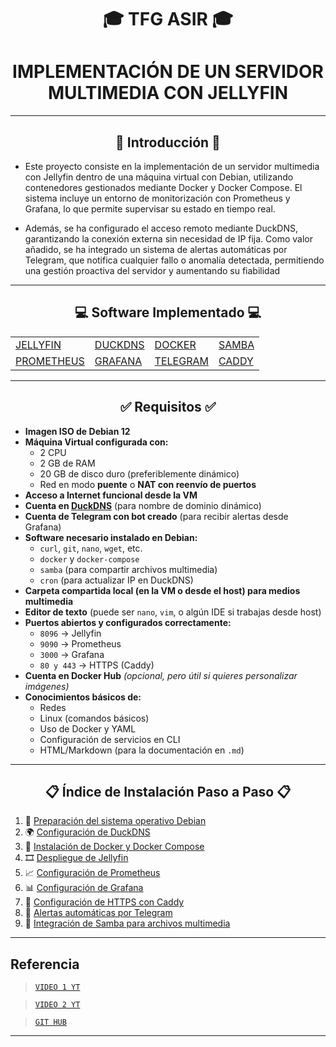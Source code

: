 <h1 align="center">🎓 TFG ASIR 🎓</h1>
<h1 align="center"> IMPLEMENTACIÓN DE UN SERVIDOR MULTIMEDIA CON JELLYFIN </h1>


---


<h2 align="center"> 📘 Introducción 📘 </h2>

- Este proyecto consiste en la implementación de un servidor multimedia con Jellyfin dentro de una máquina virtual con Debian, utilizando contenedores gestionados mediante Docker y Docker Compose. El sistema incluye un entorno de monitorización con Prometheus y Grafana, lo que permite supervisar su estado en tiempo real.

- Además, se ha configurado el acceso remoto mediante DuckDNS, garantizando la conexión externa sin necesidad de IP fija. Como valor añadido, se ha integrado un sistema de alertas automáticas por Telegram, que notifica cualquier fallo o anomalía detectada, permitiendo una gestión proactiva del servidor y aumentando su fiabilidad


---


<h2 align="center"> 💻 Software Implementado 💻 </h2>

<div align="center">
  <table>
    <tr>
      <td><a href="/MainFolder/info/jelly.md"> JELLYFIN </a></td>
      <td><a href="/MainFolder/info/ddns.md"> DUCKDNS </a></td>
      <td><a href="/MainFolder/info/docker.md"> DOCKER </a></td>
      <td><a href="/MainFolder/info/samba.md"> SAMBA </a></td>
    </tr>
    <tr>
      <td><a href="/MainFolder/info/pro.md"> PROMETHEUS </a></td>
      <td><a href="/MainFolder/info/graf.md"> GRAFANA </a></td>
      <td><a href="/MainFolder/info/tele.md"> TELEGRAM </a></td>
      <td><a href="/MainFolder/info/caddy.md"> CADDY </a></td>
    </tr>
  </table>
</div>


---


<h2 align="center">✅ Requisitos ✅</h2>

- **Imagen ISO de Debian 12**
- **Máquina Virtual configurada con:**
  - 2 CPU
  - 2 GB de RAM
  - 20 GB de disco duro (preferiblemente dinámico)
  - Red en modo **puente** o **NAT con reenvío de puertos**
- **Acceso a Internet funcional desde la VM**
- **Cuenta en [DuckDNS](https://www.duckdns.org/)** (para nombre de dominio dinámico)
- **Cuenta de Telegram con bot creado** (para recibir alertas desde Grafana)
- **Software necesario instalado en Debian:**
  - `curl`, `git`, `nano`, `wget`, etc.
  - `docker` y `docker-compose`
  - `samba` (para compartir archivos multimedia)
  - `cron` (para actualizar IP en DuckDNS)
- **Carpeta compartida local (en la VM o desde el host) para medios multimedia**
- **Editor de texto** (puede ser `nano`, `vim`, o algún IDE si trabajas desde host)
- **Puertos abiertos y configurados correctamente:**
  - `8096` → Jellyfin
  - `9090` → Prometheus
  - `3000` → Grafana
  - `80 y 443` → HTTPS (Caddy)
- **Cuenta en Docker Hub** *(opcional, pero útil si quieres personalizar imágenes)*
- **Conocimientos básicos de:**
  - Redes
  - Linux (comandos básicos)
  - Uso de Docker y YAML
  - Configuración de servicios en CLI
  - HTML/Markdown (para la documentación en `.md`)
 

---


<h2 align="center"> 📋 Índice de Instalación Paso a Paso 📋 </h2>

1. 🔧 [Preparación del sistema operativo Debian](/MainFolder/info/1.md)
2. 🌍 [Configuración de DuckDNS](/MainFolder/info/2.md)
3. 🐳 [Instalación de Docker y Docker Compose](/MainFolder/info/3.md)
4. 🎞 [Despliegue de Jellyfin](/MainFolder/info/4.md)
5. 📈 [Configuración de Prometheus](/MainFolder/info/5.md)
6. 📊 [Configuración de Grafana](/MainFolder/info/6.md)
7. 🔐 [Configuración de HTTPS con Caddy](/MainFolder/info/7.md)
8. 🔔 [Alertas automáticas por Telegram](/MainFolder/info/8.md)
9. 📁 [Integración de Samba para archivos multimedia](/MainFolder/info/9.md)


---


## Referencia 

> [`VIDEO 1 YT`](https://youtu.be/ZJiUetTJVxw?si=ET_eLOi5_8n4LdUq>)

> [`VIDEO 2 YT`](https://youtu.be/4RSUCgCIPqo?si=OHxE6xW3Y7VyMilL)

> [`GIT HUB`](https://github.com/fernandoayoso/TFG_FernandoGarciaAyoso)


---





<!---


---





---

<h2 align="center"> 💾 Instalación del Sistema Operativo 💾 </h2>

1. Descargar Debian: https://www.debian.org/distrib/
2. Crear una MV en VirtualBox:
   - Tipo: Linux
   - Versión: Debian (64-bit)
3. Instalar el sistema operativo en la MV
4. Crear un usuario con permisos sudo


---

<h2 align="center"> ⚙️ Preparación del Sistema ⚙️ </h2>

Ejecutar en la terminal de la MV:

```bash
sudo apt update && sudo apt upgrade -y
```

```bash
sudo apt install net-tools htop curl wget git ufw
```


---


<h2 align="center"> 🌍 Acceso Remoto con DuckDNS 🌍 </h2>

*Crear una cuenta en DuckDNS.*

- Crear un script `duck.sh`:

```bash
echo url="https://www.duckdns.org/update?domains=TU_DOMINIO&token=TU_TOKEN&ip=" | curl -k -o duck.log -K -
```

- Asignar permisos para que el script sea ejecutable:

```bash
chmod 700 duck.sh
```

- Añadir al crontab para ejecutar el script cada 5 minutos:

```bash
crontab -e
```

*Se añade la siguiente linea*

```bash
*/5 * * * * /ruta/duck.sh >/dev/null 2>&1
```


---


<h2 align="center"> 🐳 Instalación de Docker y Docker Compose 🐳 </h2>

**Para instalar Docker y Docker Compose, seguir los siguientes pasos:**

- Instalar Docker:
```bash
sudo apt update
```

```bash
sudo apt install apt-transport-https ca-certificates curl software-properties-common
```

```bash
curl -fsSL https://download.docker.com/linux/debian/gpg | sudo gpg --dearmor -o /usr/share/keyrings/docker-archive-keyring.gpg
```

```bash
echo "deb [arch=amd64 signed-by=/usr/share/keyrings/docker-archive-keyring.gpg] https://download.docker.com/linux/debian $(lsb_release -cs) stable" | sudo tee /etc/apt/sources.list.d/docker.list > /dev/null
```

```bash
sudo apt update
```

```bash
sudo apt install docker-ce docker-ce-cli containerd.io docker-compose
```

- Verificar que Docker se haya instalado correctamente:

```bash
sudo docker --version
```

```bash
docker-compose --version
```


---

<h2 align="center"> 📦 Despliegue de Servicios con Docker Compose 📦 </h2>

*Ahora vamos a crear los contenedores de Jellyfin, Prometheus y Grafana usando Docker.*

- ### Paso 1: Crear el archivo docker-compose.yml
Dentro de la máquina virtual, crea un directorio para tu proyecto y dentro de él crea el archivo docker-compose.yml:

```bash
mkdir servidor_multimedia
```

```bash
cd servidor_multimedia
```

```bash
nano docker-compose.yml
```

- ### Paso 2: Definir los servicios en el archivo docker-compose.yml
Agregar lo siguiente en el archivo docker-compose.yml:

```bash
version: "3"

services:
  jellyfin:
    image: jellyfin/jellyfin:latest
    container_name: jellyfin
    restart: unless-stopped
    ports:
      - "8096:8096"  # Puerto de Jellyfin
    volumes:
      - /path/to/your/media:/media  # Cambiar esta ruta por la carpeta donde se almacenan los archivos multimedia
      - /path/to/config:/config  # Configuración de Jellyfin
    environment:
      - TZ=Europe/Madrid
    networks:
      - media-network

  prometheus:
    image: prom/prometheus:latest
    container_name: prometheus
    restart: unless-stopped
    ports:
      - "9090:9090"  # Puerto de Prometheus
    volumes:
      - ./prometheus.yml:/etc/prometheus/prometheus.yml  # Configuración de Prometheus
    networks:
      - media-network

  grafana:
    image: grafana/grafana:latest
    container_name: grafana
    restart: unless-stopped
    ports:
      - "3000:3000"  # Puerto de Grafana
    environment:
      - GF_SECURITY_ADMIN_PASSWORD=admin  # Contraseña de administrador de Grafana
    networks:
      - media-network

networks:
  media-network:
    driver: bridge
```

- ### Paso 3: Configuración de Prometheus
Crea el archivo `prometheus.yml` que será montado en el contenedor de Prometheus. Este archivo define cómo Prometheus obtiene las métricas de los contenedores y otros servicios

Crear `prometheus.yml` en el mismo directorio

```bash
global:
  scrape_interval: 15s

scrape_configs:
  - job_name: 'jellyfin'
    static_configs:
      - targets: ['jellyfin:8096']
```

Guardar este archivo como `prometheus.yml` en el mismo directorio donde está el archivo docker-compose.yml


---

<h2 align="center"> ⬆️ Levantar los contenedores con Docker Compose ⬆️ </h2>

- Una vez que todo esté configurado, usa Docker Compose para levantar los contenedores:

```bash
docker-compose up -d
```

- Verifica que los contenedores estén funcionando:

```bash
docker ps
```

---


<h2 align="center"> 📡 Acceso a los servicios 📡 </h2>

- Jellyfin: Accede desde el navegador en `http://IP_DE_LA_MV:8096`

- Prometheus: Accede a la interfaz web de Prometheus en `http://IP_DE_LA_MV:9090`

- Grafana: Accede a la interfaz web de Grafana en `http://IP_DE_LA_MV:3000`. El usuario es `admin` y la contraseña es `admin`


---

<h2 align="center"> 🔔 Configuración de Alertas con Telegram 🔔 </h2>

1. Crear un bot en Telegram con `@BotFather`

2. Obtener el token del bot

3. Obtener tu ID de usuario en Telegram: `https://api.telegram.org/botTOKEN/getUpdates`

4. Añadir la alerta en Grafana:
  - Ir a Alerting → Contact points
  - Añadir un Webhook con esta URL:

```bash
https://api.telegram.org/bot<TU_TOKEN>/sendMessage?chat_id=<TU_ID>&text=${message}
```


---


<h2 align="center"> 📊 Configurar Grafana para visualizar métricas de Prometheus 📊 </h2>

- En Grafana, ve a `Configuration` y selecciona `Data Sources`. Agrega Prometheus como fuente de datos y usa la URL: `http://prometheus:9090`. Luego, crea tus dashboards personalizados.


---
---
---
---


<h2 align="center">📂 Integración de Samba para Compartir Archivos Multimedia 📂</h2>

<p align="center">Para facilitar el acceso y la carga de archivos multimedia desde otros equipos de la red local, se ha integrado un sistema de compartición de carpetas mediante <strong>Samba</strong>.</p>

---

<h3>1. 🔧 Instalación de Samba</h3>

*Ejecutar los siguientes comandos en la terminal de la máquina virtual Debian:*

```bash
sudo apt update
sudo apt install samba -y
```

<h3>2. 📁 Crear Carpeta Compartida</h3>

*Crear una carpeta destinada al almacenamiento compartido de archivos multimedia:*

```bash
sudo mkdir -p /home/usuario/MediaCompartida
sudo chmod -R 775 /home/usuario/MediaCompartida
```

<h3>3. 🔐 Crear Usuario Samba</h3>

*Añadir un usuario Samba para acceder desde otros dispositivos de la red:*

```bash
sudo smbpasswd -a tu_usuario
```

*Este será el usuario con el que se accede desde Windows u otros sistemas*

<h3>4. 📝 Configuración del archivo smb.conf</h3>

*Editar el archivo de configuración de Samba:*

```bash
sudo nano /etc/samba/smb.conf
```

*Y añadir al final del archivo:*

```bash
[Media]
   path = /home/usuario/MediaCompartida
   writable = yes
   browseable = yes
   valid users = tu_usuario
   create mask = 0664
   directory mask = 0775
```

<h3>5. 🔁 Reiniciar el servicio Samba</h3>

```bash
sudo systemctl restart smbd
```

<h3>6. 📡 Acceder desde otros equipos</h3>

*Desde otro ordenador con Windows, abre el explorador de archivos e introduce:*

```bash
\\IP_DE_LA_MV\Media
```

*Introduce las credenciales del usuario Samba cuando lo solicite*

<h3>🎯 BONUS: Integrar con Jellyfin</h3>

Para que Jellyfin acceda a esta carpeta compartida como su biblioteca multimedia, modificar el volumen en el archivo `docker-compose.yml`:

```bash
volumes:
  - /home/usuario/MediaCompartida:/media
```

*De esta forma, todo el contenido que se suba por Samba aparecerá automáticamente en Jellyfin para su reproducción o gestión*






---
---
---
---






# Configuración de Jellyfin Seguro (HTTPS) usando Caddy Server en Docker Compose (Debian 12 + DuckDNS)

Guía para desplegar un servidor Jellyfin accesible de forma segura mediante HTTPS utilizando **Caddy Server** a través de **Docker Compose**, en conjunto con un dominio de **DuckDNS**.

---

## Requisitos Previos

- Sistema operativo Debian 12 funcional.
- Servidor Jellyfin instalado (o accesible) en el puerto `8096`.
- Dominio configurado en DuckDNS (por ejemplo, `manuelms.duckdns.org`) y correctamente actualizado.
- Docker y Docker Compose instalados en el sistema.
- Puertos **80** y **443** abiertos en el firewall y redirigidos en el router hacia el servidor Debian.

---

# Despliegue de Caddy Server usando Docker Compose

---

## Paso 1: Crear la estructura de directorios

Crear una carpeta para alojar la configuración de Caddy:

```bash
mkdir -p /home/usuario/caddy
cd /home/usuario/caddy
```

Paso 2: Crear el archivo Caddyfile
Crear un archivo llamado Caddyfile:

```bash
nano Caddyfile
```

Agregar el siguiente contenido:

```bash
manuelms.duckdns.org {
    reverse_proxy host.docker.internal:8096
}
```

Notas:

En sistemas Linux, si host.docker.internal no está disponible, puede ser necesario usar la IP del host (172.17.0.1) o la IP privada del servidor.

El proxy se encarga de redirigir las solicitudes HTTPS al servidor Jellyfin en el puerto 8096.

Paso 3: Crear el archivo docker-compose.yml
Crear un archivo llamado docker-compose.yml:

```bash
nano docker-compose.yml
```

Agregar el siguiente contenido:

```bash
version: "3.8"

services:
  caddy:
    image: caddy:latest
    container_name: caddy
    restart: unless-stopped
    ports:
      - "80:80"
      - "443:443"
    volumes:
      - ./Caddyfile:/etc/caddy/Caddyfile
      - caddy_data:/data
      - caddy_config:/config
    networks:
      - caddy_net

networks:
  caddy_net:

volumes:
  caddy_data:
  caddy_config:
```

### Descripción de la configuración:


<div align="center">
  <table>
    <tr>
      <td><strong>ELEMENTO</strong></td>
      <td><strong>DESCRIPCIÓN</strong></td>
    </tr>
    <tr>
      <td><code>caddy</code></td>
      <td>Servicio principal que ejecuta el contenedor de Caddy </td>
    </tr>
    <tr>
      <td><code>ports</code></td>
      <td>Publica los puertos 80 y 443 del contenedor al host </td>
    </tr>
    <tr>
      <td><code>volumes</code></td>
      <td>Permite la persistencia de configuraciones y certificados, por ejemplo /data o /config </td>
    </tr>
    <tr>
      <td><code>networks</code></td>
      <td>Crea una red interna para facilitar la comunicación entre contenedores, como caddy_net </td>
    </tr>
  </table>
</div>




Paso 4: Lanzar Caddy con Docker Compose
Desde el mismo directorio donde se encuentran Caddyfile y docker-compose.yml:

```bash
docker compose up -d
```

Esto descargará la imagen oficial de Caddy, levantará el contenedor, y configurará automáticamente HTTPS utilizando Let's Encrypt

Acceso al servidor Jellyfin
Una vez desplegado Caddy Server, Jellyfin estará accesible de manera segura mediante:

```bash
https://manuelms.duckdns.org
```

Caddy solicitará automáticamente un certificado SSL válido y se encargará de su renovación periódica

### Consideraciones Adicionales
  - Es fundamental que DuckDNS actualice correctamente la IP pública para evitar problemas con el certificado SSL

  - Jellyfin debe estar corriendo y accesible en el puerto 8096 desde la perspectiva de Caddy

  - En caso de que Jellyfin también esté en un contenedor, se recomienda conectarlo a la red caddy_net usando Docker Compose

*Si se requiere ver los registros de Caddy para solucionar problemas:*

```bash
docker compose logs -f caddy
```

*Para detener el servicio:*

```bash
docker compose down
```




---
---
---
---








<h2 align="center"> 🧾 Autor 🧾 </h2>

- *Autor:*
  - [`MANUEL MORENO SOSA`](https://github.com/Manuelms04)
- *Curso:*
  - `2º ASIR`
- *Centro:*
  - `IES Rodrigo Caro`
- *Fecha:*
  - `Mayo 2025`



